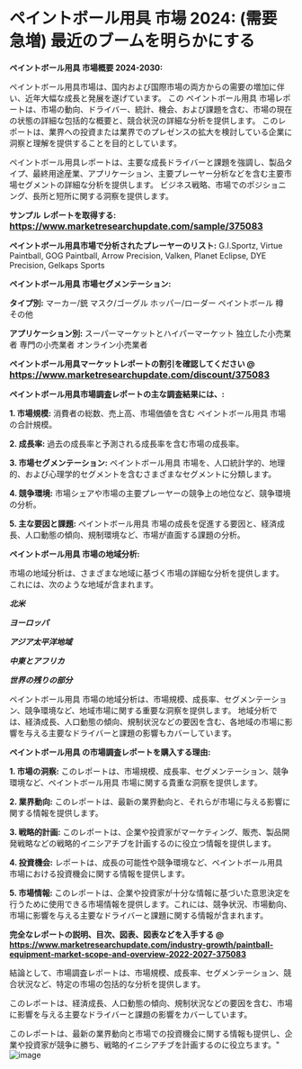 # ペイントボール用具 市場 2024: (需要急増) 最近のブームを明らかにする

<strong>ペイントボール用具 市場概要 2024-2030:</strong>

ペイントボール用具市場は、国内および国際市場の両方からの需要の増加に伴い、近年大幅な成長と発展を遂げています。 この ペイントボール用具 市場レポートは、市場の動向、ドライバー、統計、機会、および課題を含む、市場の現在の状態の詳細な包括的な概要と、競合状況の詳細な分析を提供します。 このレポートは、業界への投資または業界でのプレゼンスの拡大を検討している企業に洞察と理解を提供することを目的としています。

ペイントボール用具レポートは、主要な成長ドライバーと課題を強調し、製品タイプ、最終用途産業、アプリケーション、主要プレーヤー分析などを含む主要市場セグメントの詳細な分析を提供します。 ビジネス戦略、市場でのポジショニング、長所と短所に関する洞察を提供します。



<strong>サンプル レポートを取得する: <a href=https://www.marketresearchupdate.com/sample/375083><font size=3 color=#0000ff>https://www.marketresearchupdate.com/sample/375083</font></a></strong>



<strong>ペイントボール用具市場で分析されたプレーヤーのリスト:</strong>
G.I.Sportz, Virtue Paintball, GOG Paintball, Arrow Precision, Valken, Planet Eclipse, DYE Precision, Gelkaps Sports



<strong>ペイントボール用具 市場セグメンテーション:</strong>



<strong>タイプ別:</strong>
マーカー/銃
マスク/ゴーグル
ホッパー/ローダー
ペイントボール
樽
その他



<strong>アプリケーション別:</strong>
スーパーマーケットとハイパーマーケット
独立した小売業者
専門の小売業者
オンライン小売業者



<strong>ペイントボール用具マーケットレポートの割引を確認してください @ <a href=https://www.marketresearchupdate.com/discount/375083><font size=3 color=#0000ff>https://www.marketresearchupdate.com/discount/375083</font></a></strong>



<strong>ペイントボール用具市場調査レポートの主な調査結果には、:</strong>



<strong>1. 市場規模:</strong> 消費者の総数、売上高、市場価値を含む ペイントボール用具 市場の合計規模。



<strong>2. 成長率:</strong> 過去の成長率と予測される成長率を含む市場の成長率。



<strong>3. 市場セグメンテーション:</strong> ペイントボール用具 市場を、人口統計学的、地理的、および心理学的セグメントを含むさまざまなセグメントに分類します。



<strong>4. 競争環境:</strong> 市場シェアや市場の主要プレーヤーの競争上の地位など、競争環境の分析。



<strong>5. 主な要因と課題:</strong> ペイントボール用具 市場の成長を促進する要因と、経済成長、人口動態の傾向、規制環境など、市場が直面する課題の分析。



<strong>ペイントボール用具 市場の地域分析:</strong>

市場の地域分析は、さまざまな地域に基づく市場の詳細な分析を提供します。 これには、次のような地域が含まれます。

<em>

<strong>北米</strong></em>
<em>

<strong>ヨーロッパ</strong></em>
<em>

<strong>アジア太平洋地域</strong></em>
<em>

<strong>中東とアフリカ</strong></em>
<em>

<strong>世界の残りの部分</strong></em>

ペイントボール用具 市場の地域分析は、市場規模、成長率、セグメンテーション、競争環境など、地域市場に関する重要な洞察を提供します。 地域分析では、経済成長、人口動態の傾向、規制状況などの要因を含む、各地域の市場に影響を与える主要なドライバーと課題の影響もカバーしています。



<strong>ペイントボール用具 の市場調査レポートを購入する理由:</strong>



<strong>1. 市場の洞察:</strong> このレポートは、市場規模、成長率、セグメンテーション、競争環境など、ペイントボール用具 市場に関する貴重な洞察を提供します。



<strong>2. 業界動向:</strong> このレポートは、最新の業界動向と、それらが市場に与える影響に関する情報を提供します。



<strong>3. 戦略的計画:</strong> このレポートは、企業や投資家がマーケティング、販売、製品開発戦略などの戦略的イニシアチブを計画するのに役立つ情報を提供します。



<strong>4. 投資機会:</strong> レポートは、成長の可能性や競争環境など、ペイントボール用具 市場における投資機会に関する情報を提供します。



<strong>5. 市場情報:</strong> このレポートは、企業や投資家が十分な情報に基づいた意思決定を行うために使用できる市場情報を提供します。これには、競争状況、市場動向、市場に影響を与える主要なドライバーと課題に関する情報が含まれます。



<strong><b>完全なレポートの説明、目次、図表、図表などを入手する @ <a href=https://www.marketresearchupdate.com/industry-growth/paintball-equipment-market-scope-and-overview-2022-2027-375083>https://www.marketresearchupdate.com/industry-growth/paintball-equipment-market-scope-and-overview-2022-2027-375083</a></b></strong>

結論として、市場調査レポートは、市場規模、成長率、セグメンテーション、競合状況など、特定の市場の包括的な分析を提供します。

このレポートは、経済成長、人口動態の傾向、規制状況などの要因を含む、市場に影響を与える主要なドライバーと課題の影響をカバーしています。

このレポートは、最新の業界動向と市場での投資機会に関する情報も提供し、企業や投資家が競争に勝ち、戦略的イニシアチブを計画するのに役立ちます。"
![image](https://github.com/renukap7961/renukap7961/assets/163852544/a010ee26-2186-41e3-ac3e-96ed909a92bd)

